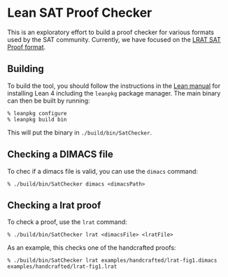 # Lean SAT Proof Checker

This is an exploratory effort to build a proof checker for various formats
used by the SAT community.  Currently, we have focused on the [LRAT SAT Proof format](https://www.cs.utexas.edu/~marijn/publications/lrat.pdf).

## Building

To build the tool, you should follow the instructions in the
[Lean manual]() for installing Lean 4 including the `leanpkg` package
manager.  The main binary can then be built by running:

```
% leanpkg configure
% leanpkg build bin
```

This will put the binary in `./build/bin/SatChecker`.

## Checking a DIMACS file

To chec if a dimacs file is valid, you can use the `dimacs` command:

```
% ./build/bin/SatChecker dimacs <dimacsPath>
```

## Checking a lrat proof

To check a proof, use the `lrat` command:

```
% ./build/bin/SatChecker lrat <dimacsFile> <lratFile>
```

As an example, this checks one of the handcrafted proofs:

```
% ./build/bin/SatChecker lrat examples/handcrafted/lrat-fig1.dimacs examples/handcrafted/lrat-fig1.lrat
```
